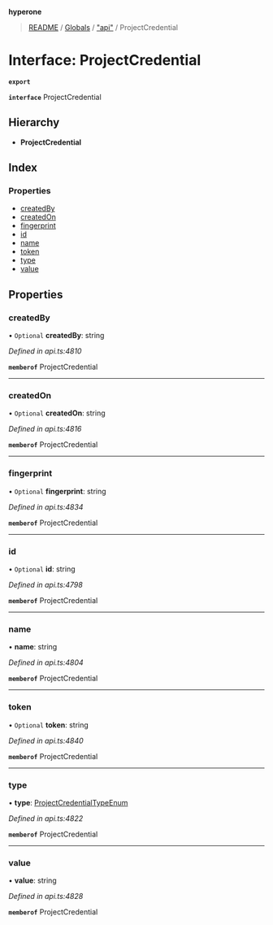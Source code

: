 **hyperone**

> [README](../README.md) / [Globals](../globals.md) / ["api"](../modules/_api_.md) / ProjectCredential

# Interface: ProjectCredential

**`export`** 

**`interface`** ProjectCredential

## Hierarchy

* **ProjectCredential**

## Index

### Properties

* [createdBy](_api_.projectcredential.md#createdby)
* [createdOn](_api_.projectcredential.md#createdon)
* [fingerprint](_api_.projectcredential.md#fingerprint)
* [id](_api_.projectcredential.md#id)
* [name](_api_.projectcredential.md#name)
* [token](_api_.projectcredential.md#token)
* [type](_api_.projectcredential.md#type)
* [value](_api_.projectcredential.md#value)

## Properties

### createdBy

• `Optional` **createdBy**: string

*Defined in api.ts:4810*

**`memberof`** ProjectCredential

___

### createdOn

• `Optional` **createdOn**: string

*Defined in api.ts:4816*

**`memberof`** ProjectCredential

___

### fingerprint

• `Optional` **fingerprint**: string

*Defined in api.ts:4834*

**`memberof`** ProjectCredential

___

### id

• `Optional` **id**: string

*Defined in api.ts:4798*

**`memberof`** ProjectCredential

___

### name

•  **name**: string

*Defined in api.ts:4804*

**`memberof`** ProjectCredential

___

### token

• `Optional` **token**: string

*Defined in api.ts:4840*

**`memberof`** ProjectCredential

___

### type

•  **type**: [ProjectCredentialTypeEnum](../enums/_api_.projectcredentialtypeenum.md)

*Defined in api.ts:4822*

**`memberof`** ProjectCredential

___

### value

•  **value**: string

*Defined in api.ts:4828*

**`memberof`** ProjectCredential
